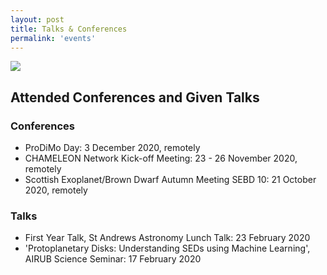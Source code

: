 ```yaml
---
layout: post
title: Talks & Conferences
permalink: 'events'
---
```


[<img src="/images/talk.gif" class="fit image">](/events)


## Attended Conferences and Given Talks  

### Conferences 
- ProDiMo Day: 3 December 2020, remotely
- CHAMELEON Network Kick-off Meeting: 23 - 26 November 2020, remotely
- Scottish Exoplanet/Brown Dwarf Autumn Meeting SEBD 10: 21 October 2020, remotely


### Talks
- First Year Talk, St Andrews Astronomy Lunch Talk: 23 February 2020
- 'Protoplanetary Disks: Understanding SEDs using Machine Learning', AIRUB Science Seminar: 17 February 2020

